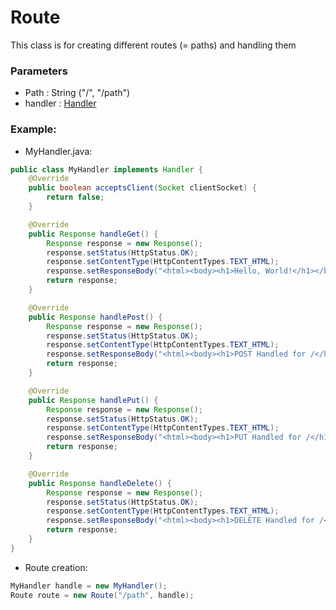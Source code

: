 # Route
This class is for creating different routes (= paths) and handling them
### Parameters
* Path : String ("/", "/path")
* handler : [Handler](https://github.com/qu-cipher/QServer/blob/main/src/main/java/qu/cipherr/QServer/Interfaces/Handler.java)
### Example:
* MyHandler.java:
```java
public class MyHandler implements Handler {
    @Override
    public boolean acceptsClient(Socket clientSocket) {
        return false;
    }

    @Override
    public Response handleGet() {
        Response response = new Response();
        response.setStatus(HttpStatus.OK);
        response.setContentType(HttpContentTypes.TEXT_HTML);
        response.setResponseBody("<html><body><h1>Hello, World!</h1></body></html>");
        return response;
    }

    @Override
    public Response handlePost() {
        Response response = new Response();
        response.setStatus(HttpStatus.OK);
        response.setContentType(HttpContentTypes.TEXT_HTML);
        response.setResponseBody("<html><body><h1>POST Handled for /</h1></body></html>");
        return response;
    }

    @Override
    public Response handlePut() {
        Response response = new Response();
        response.setStatus(HttpStatus.OK);
        response.setContentType(HttpContentTypes.TEXT_HTML);
        response.setResponseBody("<html><body><h1>PUT Handled for /</h1></body></html>");
        return response;
    }

    @Override
    public Response handleDelete() {
        Response response = new Response();
        response.setStatus(HttpStatus.OK);
        response.setContentType(HttpContentTypes.TEXT_HTML);
        response.setResponseBody("<html><body><h1>DELETE Handled for /</h1></body></html>");
        return response;
    }
}
```

* Route creation:
```java
MyHandler handle = new MyHandler();
Route route = new Route("/path", handle);
```
